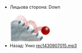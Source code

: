 - Лицьова сторона: Down<br />![prepositions_30.jpg](./19.jpg)
- Назад: Униз [rec1430907015.mp3](./41.mp3)